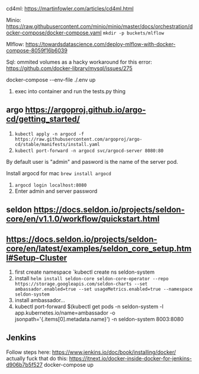 cd4ml: https://martinfowler.com/articles/cd4ml.html

Minio: https://raw.githubusercontent.com/minio/minio/master/docs/orchestration/docker-compose/docker-compose.yaml
`mkdir -p buckets/mlflow`

Mlflow: https://towardsdatascience.com/deploy-mlflow-with-docker-compose-8059f16b6039

Sql: ommited volumes as a hacky workaround for this error: https://github.com/docker-library/mysql/issues/275

docker-compose --env-file ./.env up

1. exec into container and run the tests.py thing

## argo https://argoproj.github.io/argo-cd/getting_started/

1. `kubectl apply -n argocd -f https://raw.githubusercontent.com/argoproj/argo-cd/stable/manifests/install.yaml`
2. `kubectl port-forward -n argocd svc/argocd-server 8080:80`

By default user is "admin" and pasword is the name of the server pod.

Install argocd for mac `brew install argocd`
1. `argocd login localhost:8080`
2. Enter admin and server password

## seldon https://docs.seldon.io/projects/seldon-core/en/v1.1.0/workflow/quickstart.html
## https://docs.seldon.io/projects/seldon-core/en/latest/examples/seldon_core_setup.html#Setup-Cluster
1. first create namespace `kubectl create ns seldon-system
2. install `helm install seldon-core seldon-core-operator --repo https://storage.googleapis.com/seldon-charts --set ambassador.enabled=true --set usageMetrics.enabled=true --namespace seldon-system`
3. install ambassador...
4. kubectl port-forward $(kubectl get pods -n seldon-system -l app.kubernetes.io/name=ambassador -o jsonpath='{.items[0].metadata.name}') -n seldon-system 8003:8080

## Jenkins
Follow steps here: https://www.jenkins.io/doc/book/installing/docker/
actually fuck that do this:
https://itnext.io/docker-inside-docker-for-jenkins-d906b7b5f527
docker-compose up
